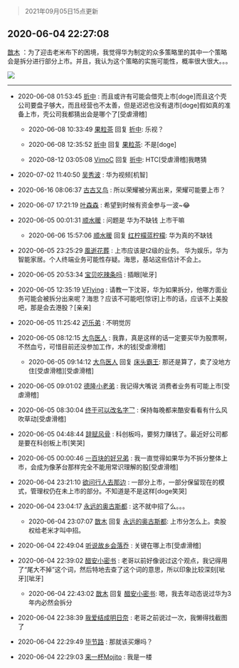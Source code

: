 > 2021年09月05日15点更新
<link rel="stylesheet" href="https://cdn.jsdelivr.net/gh/taotie6/sampleJSON@main/css/photo_show.css">


 ## 2020-06-04 22:27:08 

 [㪚木](https://www.coolapk.com/feed/19319461?shareKey=MDY2ZjRmZTljMTBlNjEzMTc1NWE~) ：为了迎击老米布下的困境，我觉得华为制定的众多策略里的其中一个策略会是拆分进行部分上市。并且，我认为这个策略的实施可能性，概率很大很大。。。 

<div class="album">
<img class="img-item" src="https://image.coolapk.com/feed/2020/0604/22/1081091_2c1fc539_0827_5488@576x314.png" />
</div>

 ------- 

- 2020-06-08 01:53:45 [折中](uid=632562) : 而且或许有可能会借壳上市[doge]而且这个壳公司要盘子够大，而且经营也不太善，但是迟迟也没有退市[doge]假如真的准备上市，壳公司我都猜出会是哪个了[受虐滑稽] 

    - 2020-06-08 10:33:49 [果粒茶](uid=1028454) 回复 [折中](uid=632562): 乐视？ 

    - 2020-06-08 12:35:52 [折中](uid=632562) 回复 [果粒茶](uid=1028454): 不是[doge] 

    - 2020-08-12 03:05:08 [VimoC](uid=923620) 回复 [折中](uid=632562): HTC[受虐滑稽]我瞎猜 

- 2020-07-02 11:40:50 [吴秀波](uid=1158063) : 华为视频[机智] 

- 2020-06-16 08:06:37 [古古又鸟](uid=1049013) : 所以荣耀被分离出来，荣耀可能要上市？ 

- 2020-06-07 17:21:19 [叶森森](uid=284955) : 希望到时候有资金参与一波~😂 

- 2020-06-05 00:01:31 [顺水暖](uid=2030768) : 问题是 华为不缺钱 上市干嘛 

    - 2020-06-06 15:57:06 [顺水暖](uid=2030768) 回复 [红柠檬蓝柠檬](uid=2432537): 华为真的不缺钱 

- 2020-06-05 23:25:29 [風逝花葬](uid=739984) : 上市应该是t2级的业务。
华为娱乐，华为智能家居。个人终端业务可能性存疑。海思，基站这些估计不会上。 

- 2020-06-05 20:53:34 [宝贝吃辣条吗](uid=1179959) : 插眼[呲牙] 

- 2020-06-05 12:35:19 [VFlying](uid=1355824) : 请教一下沈哥，华为如果拆分，他哪方面业务可能会被拆分出来呢？海思？应该不可能吧[惊讶]上市的话，应该不上美股吧，那是会去港股？[亲亲] 

- 2020-06-05 11:25:42 [迈乐弟](uid=1554109) : 不明觉厉 

- 2020-06-05 08:12:15 [大鸟医人](uid=1511304) : 我靠，真是这样的话一定要买华为股票啊，不然血亏，可惜目前还没参加工作，木的钱[受虐滑稽] 

    - 2020-06-05 09:14:12 [大鸟医人](uid=1511304) 回复 [床头霸王](uid=1643613): 那还是算了，卖了没地方住[受虐滑稽][受虐滑稽] 

- 2020-06-05 09:01:02 [德隆小老弟](uid=2151427) : 我记得大嘴说 消费者业务有可能上市[受虐滑稽] 

- 2020-06-05 08:30:04 [终于可以改名字乛](uid=1560563) : 保持每晚都来酷安看看有什么风吹草动[受虐滑稽] 

- 2020-06-05 04:48:44 [辞赋风骨](uid=875865) : 科创板吗，要努力赚钱了。最近好公司都是要在科创板上市[笑哭] 

- 2020-06-05 00:00:46 [一百块的好兄弟](uid=1589389) : 我一直觉得如果华为不拆分整体上市，会成为像茅台那样完全不能用常识理解的股[受虐滑稽] 

- 2020-06-04 23:21:10 [欲问行人去那边](uid=826969) : 一部分上市，一部分保留现在的模式，管理权仍在未上市的部分。不知道是不是这样[doge笑哭] 

- 2020-06-04 23:04:17 [永远的奥古斯都](uid=1551630) : 这不就中招了么。。。 

    - 2020-06-04 23:07:07 [㪚木](uid=1081091) 回复 [永远的奥古斯都](uid=1551630): 上市分怎么上。卖股权给老米才叫中招。 

- 2020-06-04 22:49:04 [听说故乡会落乔](uid=1377195) : 关键在哪上市[受虐滑稽] 

- 2020-06-04 22:39:02 [醋安小密书](uid=1946508) : 老哥以前好像说过这个观点，我记得用了“尾大不掉”这个词，然后特地去查了这个词的意思，所以印象比较深刻[呲牙][呲牙] 

    - 2020-06-04 22:43:02 [㪚木](uid=1081091) 回复 [醋安小密书](uid=1946508): 嗯，我去年动态说过华为3年内必然会拆分 

- 2020-06-04 22:38:39 [我爱结成明日奈](uid=1772977) : 老哥之前说过一次，我懒得找截图了 

- 2020-06-04 22:29:49 [毕节路](uid=1512528) : 那就该买爆吗？ 

- 2020-06-04 22:29:03 [来一杯Mojito](uid=718339) : 我是一楼 

